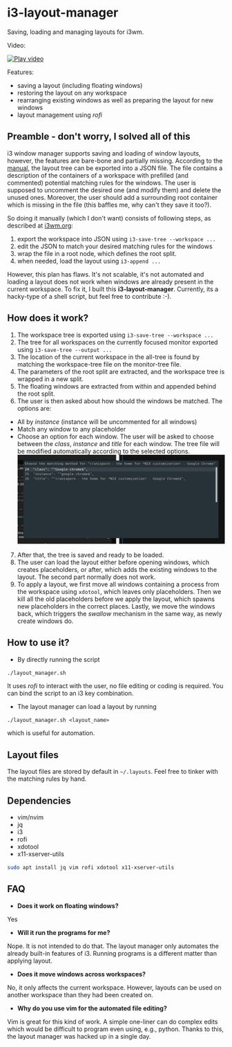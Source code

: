 # i3-layout-manager
Saving, loading and managing layouts for i3wm.

Video:

[![Play video](https://img.youtube.com/vi/Q0qlUfG_lZ0/0.jpg)](https://www.youtube.com/watch?v=Q0qlUfG_lZ0)

Features:
* saving a layout (including floating windows)
* restoring the layout on any workspace
* rearranging existing windows as well as preparing the layout for new windows
* layout management using _rofi_

## Preamble - don't worry, I solved all of this

i3 window manager supports saving and loading of window layouts, however, the features are bare-bone and partially missing.
According to the [manual](https://i3wm.org/docs/layout-saving.html), the layout tree can be exported into a JSON file.
The file contains a description of the containers of a workspace with prefilled (and commented) potential matching rules for the windows.
The user is supposed to uncomment the desired one (and modify them) and delete the unused ones.
Moreover, the user should add a surrounding root container which is missing in the file (this baffles me, why can't they save it too?).

So doing it manually (which I don't want) consists of following steps, as described at [i3wm.org](https://i3wm.org/docs/layout-saving.html):
1. export the workspace into JSON using ```i3-save-tree --workspace ...```
2. edit the JSON to match your desired matching rules for the windows
3. wrap the file in a root node, which defines the root split.
4. when needed, load the layout using ```i3-append ...```

However, this plan has flaws.
It's not scalable, it's not automated and loading a layout does not work when windows are already present in the current workspace.
To fix it, I built this **i3-layout-manager**.
Currently, its a hacky-type of a shell script, but feel free to contribute :-).

## How does it work?

1. The workspace tree is exported using ```i3-save-tree --workspace ...```
2. The tree for all workspaces on the currently focused monitor exported using ```i3-save-tree --output ...```
3. The location of the current workspace in the all-tree is found by matching the workspace-tree file on the monitor-tree file.
4. The parameters of the root split are extracted, and the workspace tree is wrapped in a new split.
5. The floating windows are extracted from within and appended behind the root split.
6. The user is then asked about how should the windows be matched. The options are:
  * All by _instance_ (instance will be uncommented for all windows)
  * Match any window to any placeholder
  * Choose an option for each window. The user will be asked to choose between the _class_, _instance_ and _title_ for each window. The tree file will be modified automatically according to the selected options.
  ![matching](misc/choice_matching.jpg)
7. After that, the tree is saved and ready to be loaded.
8. The user can load the layout either before opening windows, which creates placeholders, or after, which adds the existing windows to the layout. The second part normally does not work.
9. To apply a layout, we first move all windows containing a process from the workspace using `xdotool`, which leaves only placeholders. Then we kill all the old placeholders before we apply the layout, which spawns new placeholders in the correct places. Lastly, we move the windows back, which triggers the _swallow_ mechanism in the same way, as newly create windows do.

## How to use it?

* By directly running the script
```bash
./layout_manager.sh
```
It uses *rofi* to interact with the user, no file editing or coding is required.
You can bind the script to an i3 key combination.
* The layout manager can load a layout by running
```bssh
./layout_manager.sh <layout_name>
```
which is useful for automation. 

## Layout files

The layout files are stored by default in `~/.layouts`.
Feel free to tinker with the matching rules by hand.

## Dependencies

* vim/nvim
* jq
* i3
* rofi
* xdotool
* x11-xserver-utils

```bash
sudo apt install jq vim rofi xdotool x11-xserver-utils
```

## FAQ

* **Does it work on floating windows?**

Yes

* **Will it run the programs for me?**

Nope. It is not intended to do that. The layout manager only automates the already built-in features of i3. Running programs is a different matter than applying layout.

* **Does it move windows across workspaces?**

No, it only affects the current workspace. However, layouts can be used on another workspace than they had been created on.

* **Why do you use vim for the automated file editing?**

Vim is great for this kind of work. A simple one-liner can do complex edits which would be difficult to program even using, e.g., python. Thanks to this, the layout manager was hacked up in a single day.

